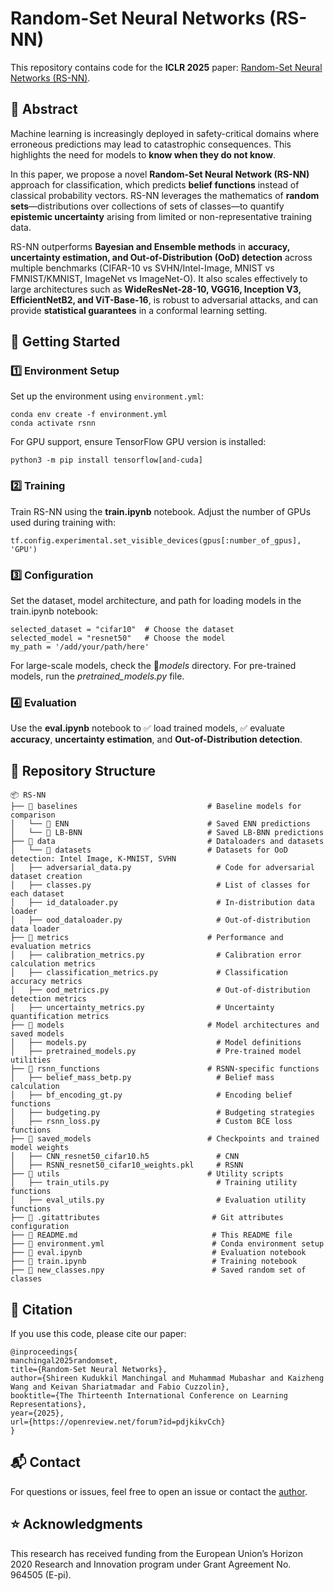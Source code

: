 # Random-Set Neural Networks (RS-NN)

This repository contains code for the **ICLR 2025** paper: [Random-Set Neural Networks (RS-NN)](https://arxiv.org/abs/2307.05772).


## 📄 Abstract
Machine learning is increasingly deployed in safety-critical domains where erroneous predictions may lead to catastrophic consequences. This highlights the need for models to **know when they do not know**.  

In this paper, we propose a novel **Random-Set Neural Network (RS-NN)** approach for classification, which predicts **belief functions** instead of classical probability vectors. RS-NN leverages the mathematics of **random sets**—distributions over collections of sets of classes—to quantify **epistemic uncertainty** arising from limited or non-representative training data.  

RS-NN outperforms **Bayesian and Ensemble methods** in **accuracy, uncertainty estimation, and Out-of-Distribution (OoD) detection** across multiple benchmarks (CIFAR-10 vs SVHN/Intel-Image, MNIST vs FMNIST/KMNIST, ImageNet vs ImageNet-O). It also scales effectively to large architectures such as **WideResNet-28-10, VGG16, Inception V3, EfficientNetB2, and ViT-Base-16**, is robust to adversarial attacks, and can provide **statistical guarantees** in a conformal learning setting.

## 🚀 Getting Started

### **1️⃣ Environment Setup**
Set up the environment using `environment.yml`:
```
conda env create -f environment.yml
conda activate rsnn
```

For GPU support, ensure TensorFlow GPU version is installed:
```
python3 -m pip install tensorflow[and-cuda]
```

### **2️⃣ Training**
Train RS-NN using the **train.ipynb** notebook. Adjust the number of GPUs used during training with:
```
tf.config.experimental.set_visible_devices(gpus[:number_of_gpus], 'GPU')
```

### **3️⃣ Configuration**
Set the dataset, model architecture, and path for loading models in the train.ipynb notebook:
```
selected_dataset = "cifar10"  # Choose the dataset
selected_model = "resnet50"   # Choose the model
my_path = '/add/your/path/here'
```

For large-scale models, check the 📂*models* directory. For pre-trained models, run the *pretrained_models.py* file.

### **4️⃣ Evaluation**
Use the **eval.ipynb** notebook to 
✅ load trained models,
✅ evaluate **accuracy**, **uncertainty estimation**, and **Out-of-Distribution detection**.


## **📂 Repository Structure**
```
📦 RS-NN
├── 📁 baselines                             # Baseline models for comparison
│   └── 📁 ENN                               # Saved ENN predictions
│   └── 📁 LB-BNN                            # Saved LB-BNN predictions
├── 📁 data                                  # Dataloaders and datasets
│   └── 📁 datasets                          # Datasets for OoD detection: Intel Image, K-MNIST, SVHN
│   ├── adversarial_data.py                   # Code for adversarial dataset creation
│   ├── classes.py                            # List of classes for each dataset
│   ├── id_dataloader.py                      # In-distribution data loader
│   ├── ood_dataloader.py                     # Out-of-distribution data loader
├── 📁 metrics                               # Performance and evaluation metrics
│   ├── calibration_metrics.py                # Calibration error calculation metrics
│   ├── classification_metrics.py             # Classification accuracy metrics
│   ├── ood_metrics.py                        # Out-of-distribution detection metrics
│   ├── uncertainty_metrics.py                # Uncertainty quantification metrics
├── 📁 models                                # Model architectures and saved models
│   ├── models.py                             # Model definitions
│   ├── pretrained_models.py                  # Pre-trained model utilities
├── 📁 rsnn_functions                        # RSNN-specific functions
│   ├── belief_mass_betp.py                   # Belief mass calculation
│   ├── bf_encoding_gt.py                     # Encoding belief functions
│   ├── budgeting.py                          # Budgeting strategies
│   ├── rsnn_loss.py                          # Custom BCE loss functions
├── 📁 saved_models                          # Checkpoints and trained model weights
│   ├── CNN_resnet50_cifar10.h5               # CNN
│   ├── RSNN_resnet50_cifar10_weights.pkl     # RSNN
├── 📁 utils                                 # Utility scripts
│   ├── train_utils.py                        # Training utility functions
│   ├── eval_utils.py                         # Evaluation utility functions
├── 📄 .gitattributes                         # Git attributes configuration
├── 📄 README.md                              # This README file
├── 📄 environment.yml                        # Conda environment setup
├── 📄 eval.ipynb                             # Evaluation notebook
├── 📄 train.ipynb                            # Training notebook
├── 📄 new_classes.npy                        # Saved random set of classes
```



## **📢 Citation**
If you use this code, please cite our paper:

```
@inproceedings{
manchingal2025randomset,
title={Random-Set Neural Networks},
author={Shireen Kudukkil Manchingal and Muhammad Mubashar and Kaizheng Wang and Keivan Shariatmadar and Fabio Cuzzolin},
booktitle={The Thirteenth International Conference on Learning Representations},
year={2025},
url={https://openreview.net/forum?id=pdjkikvCch}
}
```


## **📬 Contact**
For questions or issues, feel free to open an issue or contact the [author](shireenmohammed67@gmail.com).



## **⭐ Acknowledgments**
This research has received funding from the European Union’s Horizon 2020 Research and Innovation program under Grant Agreement No. 964505 (E-pi).
